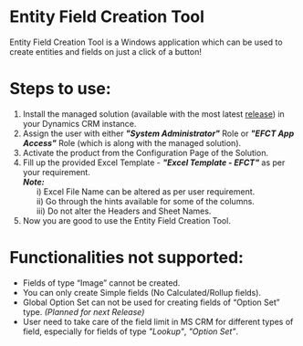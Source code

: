 # Entity Field Creation Tool
Entity Field Creation Tool is a Windows application which can be used to create entities and fields on just a click of a button!
<!--For detailed use of the product, watch the video: <a href="https://www.youtube.com" target="_blank">Entity Field Creation Tool | Demonstration</a>-->

# Steps to use:
1. Install the managed solution (available with the most latest [release](https://github.com/rameelkhan/Entity-Field-Creation-Tool/releases)) in your Dynamics CRM instance.
2. Assign the user with either ***"System Administrator"*** Role or ***"EFCT App Access"*** Role (which is along with the managed solution).
3. Activate the product from the Configuration Page of the Solution.
4. Fill up the provided Excel Template - ***"Excel Template - EFCT"*** as per your requirement.\
***Note:***\
&nbsp;&nbsp;&nbsp;&nbsp;&nbsp;&nbsp;i) Excel File Name can be altered as per user requirement.\
&nbsp;&nbsp;&nbsp;&nbsp;&nbsp;&nbsp;ii) Go through the hints available for some of the columns.\
&nbsp;&nbsp;&nbsp;&nbsp;&nbsp;&nbsp;iii) Do not alter the Headers and Sheet Names.
5. Now you are good to use the Entity Field Creation Tool.

# Functionalities not supported:
* Fields of type “Image” cannot be created.
* You can only create Simple fields (No Calculated/Rollup fields).
* Global Option Set can not be used for creating fields of “Option Set” type. *(Planned for next Release)*
* User need to take care of the field limit in MS CRM for different types of field, especially for fields of type *"Lookup"*, *"Option Set"*.
